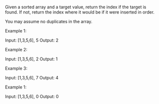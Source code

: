 Given a sorted array and a target value, return the index if the target is found. If not, return the index where it would be if it were inserted in order.

You may assume no duplicates in the array.

Example 1:

Input: [1,3,5,6], 5
Output: 2



Example 2:

Input: [1,3,5,6], 2
Output: 1



Example 3:

Input: [1,3,5,6], 7
Output: 4



Example 1:

Input: [1,3,5,6], 0
Output: 0


